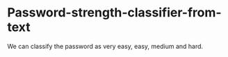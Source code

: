 # Password-strength-classifier-from-text
We can classify the password as very easy, easy, medium and hard.
